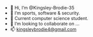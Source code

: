 - 👋 Hi, I’m @Kingsley-Brodie-35
- 👀 I’m sports, software & security.
- 🌱 Current computer science student.
- 💞️ I’m looking to collaborate on ...
- 📫 kingsleybrodie4@gmail.com

<!---
Kingsley-Brodie-35/Kingsley-Brodie-35 is a ✨ special ✨ repository because its `README.md` (this file) appears on your GitHub profile.
You can click the Preview link to take a look at your changes.
--->
